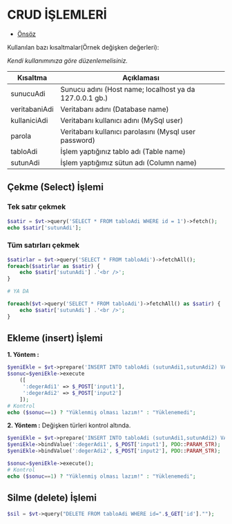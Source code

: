 # CRUD İŞLEMLERİ

- [Önsöz](https://github.com/yeniceri1453/Linux)

Kullanılan bazı kısaltmalar(Örnek değişken değerleri):

*Kendi kullanımınıza göre düzenlemelisiniz.*

| Kısaltma | Açıklaması |
| ---- | ---- |
| sunucuAdi     | Sunucu adını (Host name; localhost ya da 127.0.0.1 gb.)   |
| veritabaniAdi | Veritabanı adını (Database name)                      |
| kullaniciAdi  | Veritabanı kullanıcı adını (MySql user)               |
| parola        | Veritabanı kullanıcı parolasını (Mysql user password) |
| tabloAdi      | İşlem yaptığınız tablo adı (Table name)               |
| sutunAdi      | İşlem yaptığımız sütun adı (Column name)              |


## Çekme (Select) İşlemi

### Tek satır çekmek
```php
$satir = $vt->query('SELECT * FROM tabloAdi WHERE id = 1')->fetch();
echo $satir['sutunAdi'];
```

### Tüm satırları çekmek
```php
$satirlar = $vt->query('SELECT * FROM tabloAdi')->fetchAll();
foreach($satirlar as $satir) {
    echo $satir['sutunAdi'] .'<br />';
}

# YA DA

foreach($vt->query('SELECT * FROM tabloAdi')->fetchAll() as $satir) {
    echo $satir['sutunAdi'] .'<br />';
}
```

## Ekleme (insert) İşlemi

**1. Yöntem :** 
```php
$yeniEkle = $vt->prepare('INSERT INTO tabloAdi (sutunAdi1,sutunAdi2) VALUES (:degerAdi1,:degerAdi2)');
$sonuc=$yeniEkle->execute
	([
	 ':degerAdi1' => $_POST['input1'],
	 ':degerAdi2' => $_POST['input2']
	]);
# Kontrol
echo ($sonuc==1) ? "Yüklenmiş olması lazım!" : "Yüklenemedi";
```

**2. Yöntem :** Değişken türleri kontrol altında.
```php
$yeniEkle = $vt->prepare('INSERT INTO tabloAdi (sutunAdi1,sutunAdi2) VALUES (:degerAdi1,:degerAdi2)');
$yeniEkle->bindValue(':degerAdi1', $_POST['input1'], PDO::PARAM_STR);
$yeniEkle->bindValue(':degerAdi2', $_POST['input2'], PDO::PARAM_STR);

$sonuc=$yeniEkle->execute();
# Kontrol
echo ($sonuc==1) ? "Yüklenmiş olması lazım!" : "Yüklenemedi";
```


## Silme (delete) İşlemi
```php
$sil = $vt->query("DELETE FROM tabloAdi WHERE id=".$_GET['id']."");
```
